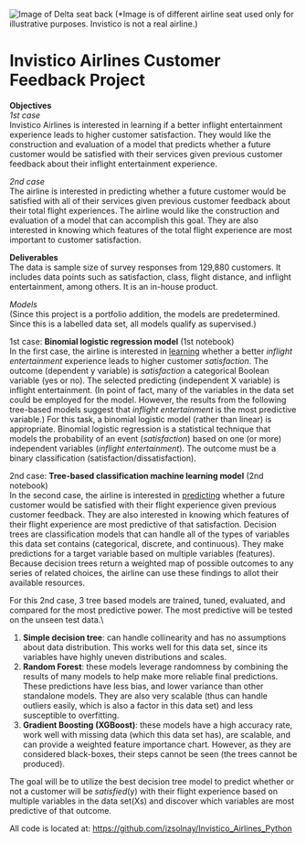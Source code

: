 ![Image of Delta seat back](https://github.com/izsolnay/Invistico-Airlines/blob/d214e7280d79106d7a9471c29886141bb83262ea/Inflight%20entertainment.png)
(*Image is of different airline seat used only for illustrative purposes. Invistico is not a real airline.)
# Invistico Airlines Customer Feedback Project
**Objectives** \
*1st case* \
Invistico Airlines is interested in learning if a better inflight entertainment experience leads to higher customer satisfaction. They would like the construction and evaluation of a model that predicts whether a future customer would be satisfied with their services given previous customer feedback about their inflight entertainment experience. 

*2nd case* \
The airline is interested in predicting whether a future customer would be satisfied with all of their services given previous customer feedback about their total flight experiences. The airline would like the construction and evaluation of a model that can accomplish this goal. They are also interested in knowing which features of the total flight experience are most important to customer satisfaction. 

**Deliverables** \
The data is sample size of survey responses from 129,880 customers. It includes data points such as satisfaction, class, flight distance, and inflight entertainment, among others. It is an in-house product.

*Models* \
(Since this project is a portfolio addition, the models are predetermined. Since this is a labelled data set, all models qualify as supervised.)

1st case: **Binomial logistic regression model** (1st notebook)\
In the first case, the airline is interested in <u>learning</u> whether a better *inflight entertainment* experience leads to higher customer *satisfaction*. The outcome (dependent y variable) is *satisfaction* a categorical Boolean variable (yes or no). The selected predicting (independent X variable) is inflight entertainment. (In point of fact, many of the variables in the data set could be employed for the model. However, the results from the following tree-based models suggest that *inflight entertainment* is the most predictive variable.)
For this task, a binomial logistic model (rather than linear) is appropriate. Binomial logistic regression is a statistical technique that models the probability of an event (*satisfaction*) based on one (or more) independent variables (*inflight entertainment*). The outcome must be a binary classification (satisfaction/dissatisfaction).  

2nd case: **Tree-based classification machine learning model** (2nd notebook)\
In the second case, the airline is interested in <u>predicting</u> whether a future customer would be satisfied with their flight experience given previous customer feedback. They are also interested in knowing which features of their flight experience are most predictive of that satisfaction. Decision trees are classification models that can handle all of the types of variables this data set contains (categorical, discrete, and continuous). They make predictions for a target variable based on multiple variables (features). Because decision trees return a weighted map of possible outcomes to any series of related choices, the airline can use these findings to allot their available resources.

For this 2nd case, 3 tree based models are trained, tuned, evaluated, and compared for the most predictive power. The most predictive will be tested on the unseen test data.\
  1.	**Simple decision tree**: can handle collinearity and has no assumptions about data distribution. This works well for this data set, since its variables have highly uneven distributions and scales.
  2.	**Random Forest**: these models leverage randomness by combining the results of many models to help make more reliable final predictions. These predictions have less bias, and lower variance than other standalone models. They are also very scalable (thus can handle outliers easily, which is also a factor in this data set) and less susceptible to overfitting.
  3.	**Gradient Boosting (XGBoost)**: these models have a high accuracy rate, work well with missing data (which this data set has), are scalable, and can provide a weighted feature importance chart. However, as they are considered black-boxes, their steps cannot be seen (the trees cannot be produced).

The goal will be to utilize the best decision tree model to predict whether or not a customer will be *satisfied*(y) with their flight experience based on multiple variables in the data set(Xs) and discover which variables are most predictive of that outcome.

All code is located at: https://github.com/izsolnay/Invistico_Airlines_Python
